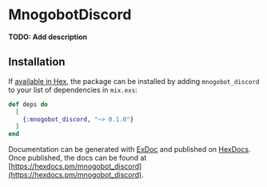 # MnogobotDiscord

**TODO: Add description**

## Installation

If [available in Hex](https://hex.pm/docs/publish), the package can be installed
by adding `mnogobot_discord` to your list of dependencies in `mix.exs`:

```elixir
def deps do
  [
    {:mnogobot_discord, "~> 0.1.0"}
  ]
end
```

Documentation can be generated with [ExDoc](https://github.com/elixir-lang/ex_doc)
and published on [HexDocs](https://hexdocs.pm). Once published, the docs can
be found at [https://hexdocs.pm/mnogobot_discord](https://hexdocs.pm/mnogobot_discord).

